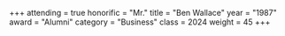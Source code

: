 +++
attending = true
honorific = "Mr."
title     = "Ben Wallace"
year      = "1987"
award     = "Alumni"
category  = "Business"
class     = 2024
weight    = 45
+++